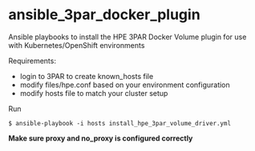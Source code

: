 # ansible_3par_docker_plugin

Ansible playbooks to install the HPE 3PAR Docker Volume plugin for use with Kubernetes/OpenShift environments

Requirements:

  - login to 3PAR to create known_hosts file
  - modify files/hpe.conf based on your environment configuration
  - modify hosts file to match your cluster setup

Run
```
$ ansible-playbook -i hosts install_hpe_3par_volume_driver.yml
```

**Make sure proxy and no_proxy is configured correctly**
